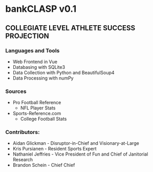 # bankCLASP v0.1
## COLLEGIATE LEVEL ATHLETE SUCCESS PROJECTION


### Languages and Tools
* Web Frontend in Vue
* Databasing with SQLite3
* Data Collection with Python and BeautifulSoup4
* Data Processing with numPy

### Sources
* Pro Football Reference
  * NFL Player Stats
* Sports-Reference.com
  * College Football Stats

### Contributors: 
* Aidan Glickman - Disruptor-in-Chief and Visionary-at-Large
* Kris Pursianen - Resident Sports Expert
* Nathaniel Jeffries - Vice President of Fun and Chief of Janitorial Research
* Brandon Schein - Chief Chief
